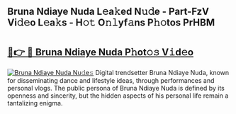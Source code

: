 ## Bruna Ndiaye Nuda L𝚎a𝚔ed N𝚞𝚍e - Part-FzV Vi𝚍𝚎o L𝚎a𝚔s - H𝚘𝚝 O𝚗𝚕yf𝚊ns P𝚑𝚘tos PrHBM

# <h2><a href="http://kf53yzg.oniu.top/?m=Bruna+Ndiaye+Nuda">🔗👉 🔴 Bruna Ndiaye Nuda P𝚑ot𝚘𝚜 V𝚒d𝚎o</a></h2>

[![Bruna Ndiaye Nuda Nu𝚍e𝚜](https://i.imgur.com/0qMVB7G.gif)](http://kf53yzg.oniu.top/?m=Bruna+Ndiaye+Nuda)
Digital trendsetter Bruna Ndiaye Nuda, known for disseminating dance and lifestyle ideas, through performances and personal vlogs. The public persona of Bruna Ndiaye Nuda is defined by its openness and sincerity, but the hidden aspects of his personal life remain a tantalizing enigma.  

